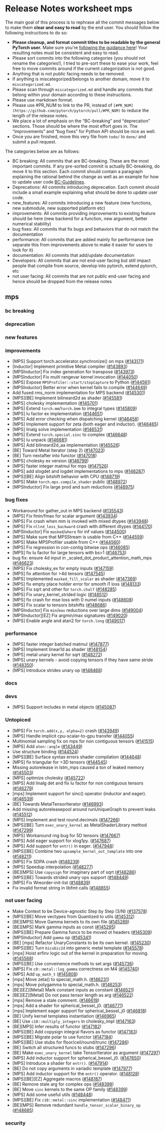 
# Release Notes worksheet mps

The main goal of this process is to rephrase all the commit messages below to make them **clear and easy to read** by the end user. You should follow the following instructions to do so:

* **Please cleanup, and format commit titles to be readable by the general PyTorch user.** Make sure you're [following the guidance here](https://docs.google.com/document/d/14OmgGBr1w6gl1VO47GGGdwrIaUNr92DFhQbY_NEk8mQ/edit)! Your resulting notes must be consistent and easy to read.
* Please sort commits into the following categories (you should not rename the categories!), I tried to pre-sort these to ease your work, feel free to move commits around if the current categorization is not good.
* Anything that is not public facing needs to be removed.
* If anything is miscategorized/belongs to another domain, move it to `miscategorized.md`.
* Please scan through `miscategorized.md` and handle any commits that belong within your domain according to these instructions.
* Please use markdown format.
* Please use #PR_NUM to link to the PR, instead of `[#PR_NUM](https://github.com/pytorch/pytorch/pull/#PR_NUM)` to reduce the length of the release notes.
* We place a lot of emphasis on the “BC-breaking” and “deprecation” sections. Those should be where the most effort goes in. The “improvements” and “bug fixes” for Python API should be nice as well.
* Once you are finished, move this very file from `todo/` to `done/` and submit a pull request.

The categories below are as follows:

* BC breaking: All commits that are BC-breaking. These are the most important commits. If any pre-sorted commit is actually BC-breaking, do move it to this section. Each commit should contain a paragraph explaining the rational behind the change as well as an example for how to update user code [BC-Guidelines](https://docs.google.com/document/d/14OmgGBr1w6gl1VO47GGGdwrIaUNr92DFhQbY_NEk8mQ/edit#heading=h.a9htwgvvec1m).
* Deprecations: All commits introducing deprecation. Each commit should include a small example explaining what should be done to update user code.
* new_features: All commits introducing a new feature (new functions, new submodule, new supported platform etc)
* improvements: All commits providing improvements to existing feature should be here (new backend for a function, new argument, better numerical stability)
* bug fixes: All commits that fix bugs and behaviors that do not match the documentation
* performance: All commits that are added mainly for performance (we separate this from improvements above to make it easier for users to look for it)
* documentation: All commits that add/update documentation
* Developers: All commits that are not end-user facing but still impact people that compile from source, develop into pytorch, extend pytorch, etc
* not user facing: All commits that are not public end-user facing and hence should be dropped from the release notes

## mps
### bc breaking
### deprecation
### new features
### improvements
- [MPS] Support torch.accelerator.synchronize() on mps ([#143171](https://github.com/pytorch/pytorch/pull/143171))
- [Inductor] Implement primitive Metal compiler ([#143893](https://github.com/pytorch/pytorch/pull/143893))
- [MPSInductor] Fix index generation for transpose ([#143973](https://github.com/pytorch/pytorch/pull/143973))
- [MPSInductor] Fix multi rangevar kernel invocation ([#144050](https://github.com/pytorch/pytorch/pull/144050))
- [MPS] Expose `MPSProfiler::start/stopCapture`  to Python ([#144561](https://github.com/pytorch/pytorch/pull/144561))
- [MPSInductor] Better error when kernel fails to compile ([#144649](https://github.com/pytorch/pytorch/pull/144649))
- Add fused rms_norm implementation for MPS backend ([#145301](https://github.com/pytorch/pytorch/pull/145301))
- [MPS][BE] Implement bilineard2d as shader ([#145581](https://github.com/pytorch/pytorch/pull/145581))
- [MPS] cholesky implementation ([#145701](https://github.com/pytorch/pytorch/pull/145701))
- [MPS] Extend `torch.mm`/`torch.bmm` to integral types ([#145809](https://github.com/pytorch/pytorch/pull/145809))
- [MPS] lu factor ex implementation ([#144651](https://github.com/pytorch/pytorch/pull/144651))
- [MPS] Add error checking when dispatching kernel ([#146458](https://github.com/pytorch/pytorch/pull/146458))
- [MPS] Implement support for zeta (both eager and inductor). ([#146465](https://github.com/pytorch/pytorch/pull/146465))
- [MPS] linalg solve implementation ([#146531](https://github.com/pytorch/pytorch/pull/146531))
- [MPS] Extend `torch.special.sinc` to complex ([#146648](https://github.com/pytorch/pytorch/pull/146648))
- [MPS] lu unpack ([#146681](https://github.com/pytorch/pytorch/pull/146681))
- [MPS] Add bilineard2d_aa implementation ([#145526](https://github.com/pytorch/pytorch/pull/145526))
- [BE] Toward Metal Iterator (step 2) ([#147023](https://github.com/pytorch/pytorch/pull/147023))
- [BE] Turn nextafter into functor ([#147018](https://github.com/pytorch/pytorch/pull/147018))
- [MPS] cholesky ex version ([#146799](https://github.com/pytorch/pytorch/pull/146799))
- [MPS] faster integer matmul for mps ([#147526](https://github.com/pytorch/pytorch/pull/147526))
- [MPS] add slogdet and logdet implementations to mps ([#148287](https://github.com/pytorch/pytorch/pull/148287))
- [MPS][BE] Align bitshift behavior with CPU ([#148719](https://github.com/pytorch/pytorch/pull/148719))
- [MPS] Make `torch.mps.compile_shader` public ([#148972](https://github.com/pytorch/pytorch/pull/148972))
- [MPSInductor] Fix large prod and sum reductions ([#148975](https://github.com/pytorch/pytorch/pull/148975))
### bug fixes
- Workaround for gather_out in MPS backend ([#135543](https://github.com/pytorch/pytorch/pull/135543))
- [MPS] Fix fmin/fmax for scalar argument ([#143934](https://github.com/pytorch/pytorch/pull/143934))
- [MPS] Fix crash when mm is invoked with mixed dtypes ([#143948](https://github.com/pytorch/pytorch/pull/143948))
- [MPS] Fix `nllnd_loss_backward` crash with different dtypes ([#144170](https://github.com/pytorch/pytorch/pull/144170))
- [MPSInductor] Fix `masked`/`where` for inf values ([#144500](https://github.com/pytorch/pytorch/pull/144500))
- [MPS] Make sure that MPSStream is usable from C++ ([#144559](https://github.com/pytorch/pytorch/pull/144559))
- [MPS] Make MPSProfiler usable from C++ ([#144560](https://github.com/pytorch/pytorch/pull/144560))
- [MPS] Fix regression in con-contig bitwise ops ([#146085](https://github.com/pytorch/pytorch/pull/146085))
- [MPS] fix lu factor for large tensors with bs>1 ([#146753](https://github.com/pytorch/pytorch/pull/146753))
- bug fix: ensure 4d input in _scaled_dot_product_attention_math_mps ([#146623](https://github.com/pytorch/pytorch/pull/146623))
- [MPS] Fix cholesky_ex for empty inputs ([#147159](https://github.com/pytorch/pytorch/pull/147159))
- [MPS] fix attention for >4d tensors ([#147545](https://github.com/pytorch/pytorch/pull/147545))
- [MPS] Implemented `masked_fill_scalar` as shader ([#147369](https://github.com/pytorch/pytorch/pull/147369))
- [MPS] fix empty place holder error for smooth l1 loss ([#148133](https://github.com/pytorch/pytorch/pull/148133))
- [MPS] Fix sqrt and other for `torch.chalf` ([#148285](https://github.com/pytorch/pytorch/pull/148285))
- [MPS] Fix unary_kernel_strided logic ([#148512](https://github.com/pytorch/pytorch/pull/148512))
- [MPS] fix crash for mse loss with 0 numel inputs ([#148608](https://github.com/pytorch/pytorch/pull/148608))
- [MPS] Fix scalar to tensors bitshifts ([#148686](https://github.com/pytorch/pytorch/pull/148686))
- [MPSInductor] Fix `min`/`max` reductions over large dims ([#149004](https://github.com/pytorch/pytorch/pull/149004))
- [MPSInductor][EZ] Fix argmin/max signatures ([#149020](https://github.com/pytorch/pytorch/pull/149020))
- [MPS] Enable angle and atan2 for `torch.long` ([#149017](https://github.com/pytorch/pytorch/pull/149017))
### performance
- [MPS] faster integer batched matmul ([#147877](https://github.com/pytorch/pytorch/pull/147877))
- [MPS] Implement linear1d as shader ([#148154](https://github.com/pytorch/pytorch/pull/148154))
- [MPS] metal unary kernel for sqrt ([#148272](https://github.com/pytorch/pytorch/pull/148272))
- [MPS] unary kernels - avoid copying tensors if they have same stride ([#148350](https://github.com/pytorch/pytorch/pull/148350))
- [MPS] Introduce strides unary op ([#148468](https://github.com/pytorch/pytorch/pull/148468))
### docs
### devs
- [MPS] Support includes in metal objects ([#145087](https://github.com/pytorch/pytorch/pull/145087))
### Untopiced
- [MPS] Fix `torch.add(x,y, alpha=2)` crash ([#143949](https://github.com/pytorch/pytorch/pull/143949))
- [MPS] Handle implicit cpu-scalar-to-gpu transfer ([#144055](https://github.com/pytorch/pytorch/pull/144055))
- Multinomial sampling fix on mps for non contiguous tensors ([#141515](https://github.com/pytorch/pytorch/pull/141515))
- [MPS] Add `aten::angle` ([#143449](https://github.com/pytorch/pytorch/pull/143449))
- Use structure binding ([#144524](https://github.com/pytorch/pytorch/pull/144524))
- [MPS][BE] Surface syntax errors shader compilation ([#144648](https://github.com/pytorch/pytorch/pull/144648))
- [MPS] fix triangular for >3D tensors ([#144545](https://github.com/pytorch/pytorch/pull/144545))
- Missing autorelease in lstm_mps caused a ton of leaked memory ([#145503](https://github.com/pytorch/pytorch/pull/145503))
- [MPS] optimize cholesky ([#145722](https://github.com/pytorch/pytorch/pull/145722))
- [MPS] Add linalg det and fix lu factor for non contiguous tensors ([#146279](https://github.com/pytorch/pytorch/pull/146279))
- [mps] Implement support for sinc() operator (inductor and eager). ([#146539](https://github.com/pytorch/pytorch/pull/146539))
- [BE] Towards MetalTensorIterator ([#146993](https://github.com/pytorch/pytorch/pull/146993))
- Add missing autoreleasepool around runUniqueGraph to prevent leaks ([#145512](https://github.com/pytorch/pytorch/pull/145512))
- [MPS] Implement and test round.decimals ([#147266](https://github.com/pytorch/pytorch/pull/147266))
- [MPS][BE] Turn `exec_unary_kernel` as MetalShaderLibrary method ([#147299](https://github.com/pytorch/pytorch/pull/147299))
- [MPS] Workaround rng bug for 5D tensors ([#147667](https://github.com/pytorch/pytorch/pull/147667))
- [MPS] Add eager support for xlog1py. ([#147687](https://github.com/pytorch/pytorch/pull/147687))
- [MPS] Add support for `entr()` in eager. ([#147948](https://github.com/pytorch/pytorch/pull/147948))
- [MPS][BE] Combine two `upsample_kernel_out_template` into one ([#148211](https://github.com/pytorch/pytorch/pull/148211))
- [MPS] Fix SDPA crash ([#148239](https://github.com/pytorch/pytorch/pull/148239))
- [MPS] Speedup interpolation ([#148277](https://github.com/pytorch/pytorch/pull/148277))
- [BE][MPS] Use `copysign` for imaginary part of sqrt ([#148286](https://github.com/pytorch/pytorch/pull/148286))
- [MPS][BE] Towards strided unary ops support ([#148449](https://github.com/pytorch/pytorch/pull/148449))
- [MPS] Fix Wreorder-init-list ([#148839](https://github.com/pytorch/pytorch/pull/148839))
- Fix invalid format string in libfmt calls ([#148855](https://github.com/pytorch/pytorch/pull/148855))
### not user facing
- Make Context to be Device-agnostic Step by Step (3/N) ([#137578](https://github.com/pytorch/pytorch/pull/137578))
- [MPS][BE] Move vectypes from Quantized to utils ([#145312](https://github.com/pytorch/pytorch/pull/145312))
- [BE][MPS] Move Gamma kernels to its own file ([#145289](https://github.com/pytorch/pytorch/pull/145289))
- [BE][MPS] Mark gamma inputs as const ([#145295](https://github.com/pytorch/pytorch/pull/145295))
- [MPS][BE] Prepare Gamma funcs to be moved ot headers ([#145309](https://github.com/pytorch/pytorch/pull/145309))
- [MPSInductor] Add `gamma` op ([#145341](https://github.com/pytorch/pytorch/pull/145341))
- [BE] [mps] Refactor UnaryConstants to be its own kernel. ([#145230](https://github.com/pytorch/pytorch/pull/145230))
- [MPS][BE] Turn `bicubic2d` into generic metal template ([#145578](https://github.com/pytorch/pytorch/pull/145578))
- [mps] Hoist erfinv logic out of the kernel in preparation for moving. ([#145568](https://github.com/pytorch/pytorch/pull/145568))
- [MPS][BE] Use conveinence methods to set args ([#145736](https://github.com/pytorch/pytorch/pull/145736))
- [MPS] Fix `c0::metal::log_gamma` correctness on M4 ([#145740](https://github.com/pytorch/pytorch/pull/145740))
- [MPS] Add `op_math_t` ([#145808](https://github.com/pytorch/pytorch/pull/145808))
- [mps] Move zeta() to special_math.h. ([#146231](https://github.com/pytorch/pytorch/pull/146231))
- [mps] Move polygamma to special_math.h. ([#146253](https://github.com/pytorch/pytorch/pull/146253))
- [BE][EZ][Metal] Mark constant inputs as constant ([#146521](https://github.com/pytorch/pytorch/pull/146521))
- [BE][EZ][Metal] Do not pass tensor length as arg ([#146522](https://github.com/pytorch/pytorch/pull/146522))
- [mps] Remove a stale comment. ([#146619](https://github.com/pytorch/pytorch/pull/146619))
- [mps] Add a shader for spherical_bessel_j0. ([#146771](https://github.com/pytorch/pytorch/pull/146771))
- [mps] Implement eager support for spherical_bessel_j0 ([#146818](https://github.com/pytorch/pytorch/pull/146818))
- [BE] Unify kernel templates instantiation ([#146965](https://github.com/pytorch/pytorch/pull/146965))
- [BE] Use `c10::multiply_integers` in cholesky_impl ([#147163](https://github.com/pytorch/pytorch/pull/147163))
- [BE][MPS]  Infer results of functor ([#147182](https://github.com/pytorch/pytorch/pull/147182))
- [MPS][BE] Add copysign integral flavors as functor ([#147183](https://github.com/pytorch/pytorch/pull/147183))
- [MPS][BE] Migrate polar to use functor ([#147184](https://github.com/pytorch/pytorch/pull/147184))
- [MPS][BE] Use stubs for floor/ceil/round/trunc ([#147286](https://github.com/pytorch/pytorch/pull/147286))
- [BE] Switch all structured funcs to stubs ([#147296](https://github.com/pytorch/pytorch/pull/147296))
- [BE] Make `exec_unary_kernel` take TensorIterator as argument ([#147297](https://github.com/pytorch/pytorch/pull/147297))
- [MPS] Add inductor support for spherical_bessel_j0. ([#147650](https://github.com/pytorch/pytorch/pull/147650))
- [MPS] Introduce a shader for `entr()`. ([#147914](https://github.com/pytorch/pytorch/pull/147914))
- [BE] Do not copy arguments in variadic template ([#147977](https://github.com/pytorch/pytorch/pull/147977))
- [MPS] Add inductor support for the `entr()` operator. ([#148128](https://github.com/pytorch/pytorch/pull/148128))
- [MPS][BE][EZ] Aggregate macros ([#148187](https://github.com/pytorch/pytorch/pull/148187))
- [BE] Remove stale arg for complex ops ([#148398](https://github.com/pytorch/pytorch/pull/148398))
- [BE] Move `sinc` kernels to the same OP family ([#148399](https://github.com/pytorch/pytorch/pull/148399))
- [MPS] Add some useful utils ([#148448](https://github.com/pytorch/pytorch/pull/148448))
- [MPS][BE] Fix `c10::metal::sinc` implementation ([#148471](https://github.com/pytorch/pytorch/pull/148471))
- [BE][MPS] Remove redundant `handle_tensor_scalar_binary_op` ([#148685](https://github.com/pytorch/pytorch/pull/148685))
### security
